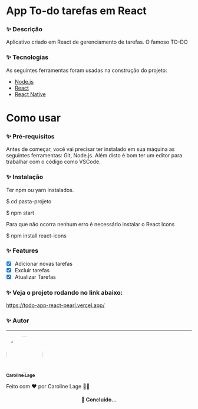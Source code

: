 # App To-do tarefas em React

### ✨ Descrição

Aplicativo criado em React de gerenciamento de tarefas. O famoso TO-DO 

### ✨ Tecnologias

As seguintes ferramentas foram usadas na construção do projeto:

- [Node.js](https://nodejs.org/en/)
- [React](https://pt-br.reactjs.org/)
- [React Native](https://reactnative.dev/)


# Como usar
### ✨ Pré-requisitos

Antes de começar, você vai precisar ter instalado em sua máquina as seguintes ferramentas:
Git, Node.js.
Além disto é bom ter um editor para trabalhar com o código como VSCode.

### ✨ Instalação
Ter npm ou yarn instalados.

$ cd pasta-projeto

$ npm start

Para que não ocorra nenhum erro é necessário instalar o React Icons

$ npm install react-icons

### ✨ Features

- [x] Adicionar novas tarefas
- [x] Excluir tarefas
- [x] Atualizar Tarefas

### ✨ Veja o projeto rodando no link abaixo:

https://todo-app-react-pearl.vercel.app/

### ✨ Autor
---

<a href="https://agenciacome.com.br/">
 <img style="border-radius: 50%;" src="https://avatars.githubusercontent.com/u/68873147?v=4" width="100px;" alt=""/>
 <br/>
 <sub><b>Caroline Lage</b></sub></a> <a href="https://agenciacome.com.br/" title="Agência Come"></a>


Feito com ❤️ por Caroline Lage 👋🏽

<h4 align="center">
  🚀 Concluido... 
</h4>

